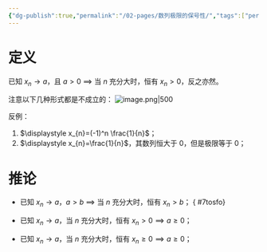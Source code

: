 ```yaml
---
{"dg-publish":true,"permalink":"/02-pages/数列极限的保号性/","tags":["personal/blog","math/高等数学/极限"]}
---
```


# 定义
已知 $\displaystyle x_{n}\to a$，且 $\displaystyle a>0$ $\displaystyle \implies$ 当 $\displaystyle n$ 充分大时，恒有 $\displaystyle x_{n}>0$，反之亦然。

注意以下几种形式都是不成立的：
![image.png|500](https://yelanyanyu-img-bed.oss-cn-hangzhou.aliyuncs.com/img/blog/2024/07/20240709154950.png)

反例：
 1. $\displaystyle x_{n}=(-1)^n \frac{1}{n}$；
 2. $\displaystyle x_{n}=\frac{1}{n}$，其数列恒大于 0，但是极限等于 0；
# 推论
- 已知 $\displaystyle x_{n}\to a$，$\displaystyle a>b$ $\displaystyle \implies$ 当 $\displaystyle n$ 充分大时，恒有 $\displaystyle x_{n}>b$；
{ #7tosfo}

- 已知 $\displaystyle x_{n}\to a$，当 $\displaystyle n$ 充分大时，恒有 $\displaystyle x_{n} >0 \implies a\geq 0$；
- 已知 $\displaystyle x_{n}\to a$，当 $\displaystyle n$ 充分大时，恒有 $\displaystyle x_{n} \geq0 \implies a\geq 0$；